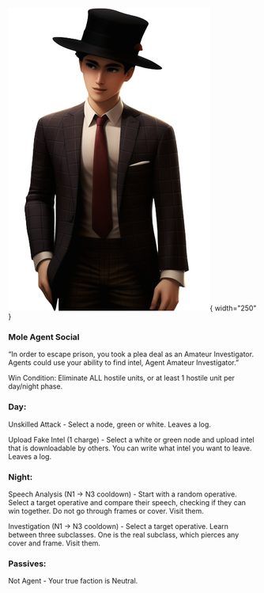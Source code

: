 ![agentamateurinvestigator.png](Images/agentamateurinvestigator.png){ width="250" }

### **Mole Agent Social**

“In order to escape prison, you took a plea deal as an Amateur Investigator. Agents could use your ability to find intel, Agent Amateur Investigator.”

Win Condition: Eliminate ALL hostile units, or at least 1 hostile unit per day/night phase.

### **Day:**

Unskilled Attack - Select a node, green or white. Leaves a log.

Upload Fake Intel (1 charge) - Select a white or green node and upload intel that is downloadable by others. You can write what intel you want to leave. Leaves a log.

### **Night:**

Speech Analysis (N1 -> N3 cooldown) - Start with a random operative. Select a target operative and compare their speech, checking if they can win together. Do not go through frames or cover. Visit them.

Investigation (N1 -> N3 cooldown) - Select a target operative. Learn between three subclasses. One is the real subclass, which pierces any cover and frame. Visit them.

### **Passives:**

Not Agent - Your true faction is Neutral.
